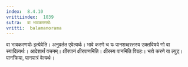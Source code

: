 ```yaml
---
index:  8.4.10
vrittiindex:  1039
sutra:  वा भावकरणयोः
vritti:  balamanorama 
---
```


वा भावकरणयोः इत्येवेति। अनुवर्तत एवेत्यर्थः। भावे करणे च यः पानशब्दस्तस्य उक्तविषये णो वा स्यादित्यर्थः। आदेशार्थं वचनम्। क्षीरपानं क्षीरपाणमिति। क्षीरस्य पानमिति विग्रहः। भावे करणे वा ल्युट्। पानक्रिया, पानपात्रं वेत्यर्थः। 

